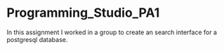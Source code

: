 # Programming_Studio_PA1
In this assignment I worked in a group to create an search interface for a postgresql database.
